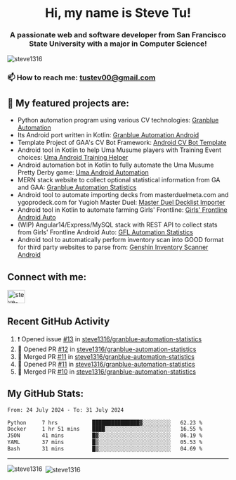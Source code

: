 <h1 align="center">Hi, my name is Steve Tu!</h1>
<h3 align="center">A passionate web and software developer from San Francisco State University with a major in Computer Science!</h3>

<p align="left"> <img src="https://komarev.com/ghpvc/?username=steve1316&label=Profile%20views&color=0e75b6&style=flat" alt="steve1316" /> </p>

### 📫 How to reach me: **tustev00@gmail.com**

## 🔭 My featured projects are:
- Python automation program using various CV technologies: [Granblue Automation](https://github.com/steve1316/granblue-automation-pyautogui)
- Its Android port written in Kotlin: [Granblue Automation Android](https://github.com/steve1316/granblue-automation-android)
- Template Project of GAA's CV Bot Framework: [Android CV Bot Template](https://github.com/steve1316/android-cv-bot-template)
- Android tool in Kotlin to help Uma Musume players with Training Event choices: [Uma Android Training Helper](https://github.com/steve1316/uma-android-training-helper)
- Android automation bot in Kotlin to fully automate the Uma Musume Pretty Derby game: [Uma Android Automation](https://github.com/steve1316/uma-android-automation)
- MERN stack website to collect optional statistical information from GA and GAA: [Granblue Automation Statistics](https://github.com/steve1316/granblue-automation-statistics)
- Android tool to automate importing decks from masterduelmeta.com and ygoprodeck.com for Yugioh Master Duel: [Master Duel Decklist Importer](https://github.com/steve1316/masterduel-android-decklist-importer)
- Android tool in Kotlin to automate farming Girls' Frontline: [Girls' Frontline Android Auto](https://github.com/steve1316/gfl-android-auto)
- (WIP) Angular14/Express/MySQL stack with REST API to collect stats from Girls' Frontline Android Auto: [GFL Automation Statistics](https://github.com/steve1316/gfl-automation-statistics)
- Android tool to automatically perform inventory scan into GOOD format for third party websites to parse from: [Genshin Inventory Scanner Android](https://github.com/steve1316/genshin-inventory-scanner-android)

## Connect with me:

<p align="left">
<a href="https://linkedin.com/in/steve-tu-370ba219b" target="blank"><img align="center" src="https://cdn.jsdelivr.net/npm/simple-icons@3.0.1/icons/linkedin.svg" alt="steve-tu-370ba219b" height="30" width="40" /></a>
</p>

## Recent GitHub Activity

<!--START_SECTION:activity-->
1. ❗️ Opened issue [#13](https://github.com/steve1316/granblue-automation-statistics/issues/13) in [steve1316/granblue-automation-statistics](https://github.com/steve1316/granblue-automation-statistics)
2. 💪 Opened PR [#12](https://github.com/steve1316/granblue-automation-statistics/pull/12) in [steve1316/granblue-automation-statistics](https://github.com/steve1316/granblue-automation-statistics)
3. 🎉 Merged PR [#11](https://github.com/steve1316/granblue-automation-statistics/pull/11) in [steve1316/granblue-automation-statistics](https://github.com/steve1316/granblue-automation-statistics)
4. 💪 Opened PR [#11](https://github.com/steve1316/granblue-automation-statistics/pull/11) in [steve1316/granblue-automation-statistics](https://github.com/steve1316/granblue-automation-statistics)
5. 🎉 Merged PR [#10](https://github.com/steve1316/granblue-automation-statistics/pull/10) in [steve1316/granblue-automation-statistics](https://github.com/steve1316/granblue-automation-statistics)
<!--END_SECTION:activity-->

## My GitHub Stats:

<!--START_SECTION:waka-->

```txt
From: 24 July 2024 - To: 31 July 2024

Python     7 hrs           ███████████████▓░░░░░░░░░   62.23 %
Docker     1 hr 51 mins    ████░░░░░░░░░░░░░░░░░░░░░   16.55 %
JSON       41 mins         █▓░░░░░░░░░░░░░░░░░░░░░░░   06.19 %
YAML       37 mins         █▒░░░░░░░░░░░░░░░░░░░░░░░   05.53 %
Bash       31 mins         █▒░░░░░░░░░░░░░░░░░░░░░░░   04.69 %
```

<!--END_SECTION:waka-->

---

<p><img align="left" src="https://github-readme-stats.vercel.app/api/top-langs?username=steve1316&show_icons=true&locale=en&layout=compact&theme=radical" alt="steve1316" /></p>

<p>&nbsp;<img align="center" src="https://github-readme-stats.vercel.app/api?username=steve1316&show_icons=true&locale=en&count_private=true&theme=radical" alt="steve1316" /></p>
